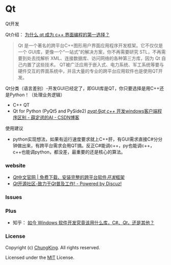 # Qt
Qt开发

Qt介绍： [为什么 qt 成为 c++ 界面编程的第一选择？](https://www.cnblogs.com/findumars/p/8742662.html)
> Qt 是一个著名的跨平台C++图形用户界面应用程序开发框架。它不仅仅是一个 GUI库，更像一个“一站式”的解决方案，你不再需要研究 STL，不再需要到处去找解析 XML、连接数据库、访问网络的各种第三方库，因为 Qt 自己内置了这些技术。
> QT被广泛应用于嵌入式、电力系统、军工系统等要与硬件交互的界面系统中，并且大量的专业的跨平台应用软件也是使用QT开发。

Qt分类（语言差别）-开发GUI已经定了，即GUI库是QT，你只要选择是用C++还是Python！（处理业务逻辑）
* C++ QT
* Qt for Python (PyQt5 and PySide2)
[*pyqt与qt* *c++* 开发windows客户端程序区别 - 薛定谔的AI - CSDN博客](https://blog.csdn.net/GeorgeAI/article/details/81044177)

使用建议
* python实现想法，如果有运行速度要求就上C++肝，有GUI需求直接C#分分钟做出来，有跨平台需求会用QT搞。反正C#能调c++，py也能调c++，c++也能调python，都没差，最重要的还是核心的算法。

### website

* [*Qt*中文官网 | 免费下载、安装完整的跨平台软件*开发*框架](https://www.qt.io/cn/)
* [*Qt*开源社区-致力于*Qt*普及工作! - Powered by Discuz!](http://www.qter.org/)
 

### Issues

### Plus
* 知乎： [如今 Windows 软件开发究竟该用什么库，C#、*Qt*，还是其他？](https://www.zhihu.com/question/24461881/answer/140104855)


### License

Copyright (c) [ChungKing](https://github.com/HuangCongQing/Qt). All rights reserved.

Licensed under the [MIT](./LICENSE) License.